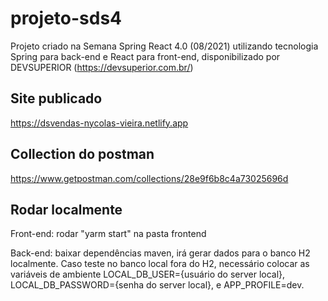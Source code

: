 # projeto-sds4
Projeto criado na Semana Spring React 4.0 (08/2021) utilizando tecnologia Spring para back-end e React para front-end, disponibilizado por DEVSUPERIOR (https://devsuperior.com.br/)

## Site publicado
https://dsvendas-nycolas-vieira.netlify.app

## Collection do postman
https://www.getpostman.com/collections/28e9f6b8c4a73025696d

## Rodar localmente
Front-end: rodar "yarm start" na pasta frontend

Back-end: baixar dependências maven, irá gerar dados para o banco H2 localmente. Caso teste no banco local fora do H2, necessário colocar as variáveis de ambiente LOCAL_DB_USER={usuário do server local}, LOCAL_DB_PASSWORD={senha do server local}, e APP_PROFILE=dev.
